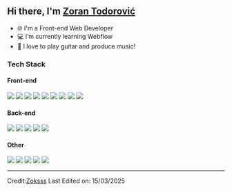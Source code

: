 
<h2 align="left">Hi there, I'm <a href="todoroviczoran.com" target="_blank" rel="noopener noreferrer">Zoran Todorović</a>
 <a href="todoroviczoran.com"></a></h2>

- 🌐 I'm a Front-end Web Developer
- 💻 I’m currently learning Webflow
- 🎸 I love to play guitar and produce music!


### Tech Stack
#### Front-end
<span>
 <img src="https://img.shields.io/badge/HTML5-E34F26?style=for-the-badge&logo=html5&logoColor=white" /> 
 <img src="https://img.shields.io/badge/CSS3-1572B6?style=for-the-badge&logo=css3&logoColor=white" /> 
  <img src="https://img.shields.io/badge/SASS-hotpink.svg?style=for-the-badge&logo=SASS&logoColor=white" /> 
   <img src="https://img.shields.io/badge/webflow-%23146EF5.svg?style=for-the-badge&logo=webflow&logoColor=white" /> 
 <img src="https://img.shields.io/badge/JavaScript-323330?style=for-the-badge&logo=javascript&logoColor=F7DF1E" /> 
 <img src="https://img.shields.io/badge/typescript-%23007ACC.svg?style=for-the-badge&logo=typescript&logoColor=white" /> 
  <img src="https://img.shields.io/badge/React-20232A?style=for-the-badge&logo=react&logoColor=61DAFB" /> 
  <img src="https://img.shields.io/badge/React_Router-CA4245?style=for-the-badge&logo=react-router&logoColor=white" /> 
 <img src="https://img.shields.io/badge/Next-black?style=for-the-badge&logo=next.js&logoColor=white" /> 

</span>
<br>

#### Back-end
<span>
 <img src="https://img.shields.io/badge/node.js-6DA55F?style=for-the-badge&logo=node.js&logoColor=white" /> 
 <img src="https://img.shields.io/badge/express.js-%23404d59.svg?style=for-the-badge&logo=express&logoColor=%2361DAFB" /> 
  <img src="https://img.shields.io/badge/MongoDB-%234ea94b.svg?style=for-the-badge&logo=mongodb&logoColor=white" /> 
   <img src="https://img.shields.io/badge/Socket.io-black?style=for-the-badge&logo=socket.io&badgeColor=010101" /> 
 <img src="https://img.shields.io/badge/docker-%230db7ed.svg?style=for-the-badge&logo=docker&logoColor=white" /> 
</span>
<br>

#### Other
<span>
 <img src="https://img.shields.io/badge/figma-%23F24E1E.svg?style=for-the-badge&logo=figma&logoColor=white" /> 
 <img src="https://img.shields.io/badge/adobe%20photoshop-%2331A8FF.svg?style=for-the-badge&logo=adobe%20photoshop&logoColor=white" /> 
  <img src="https://img.shields.io/badge/git-%23F05033.svg?style=for-the-badge&logo=git&logoColor=white" /> 
 <img src="https://img.shields.io/badge/NPM-%23CB3837.svg?style=for-the-badge&logo=npm&logoColor=white" /> 
 <img src="https://img.shields.io/badge/Render-%46E3B7.svg?style=for-the-badge&logo=render&logoColor=white" /> 

</span>
<br/>



-----
Credit:[Zoksss](https://github.com/Zoksss)
Last Edited on: 15/03/2025
